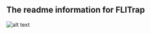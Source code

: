 ## The readme information for FLITrap

![alt text](https://www.dropbox.com/s/wvf5upor2vuyjws/FLITrapOSXScreenShot.png "Screenshot of FLITrap")
